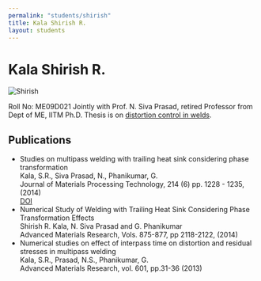 ```yaml
---
permalink: "students/shirish"
title: Kala Shirish R.
layout: students
---
```

# Kala Shirish R. 

![Shirish](/gphani/assets/images/shirish.jpg)

Roll No: ME09D021
Jointly with Prof. N. Siva Prasad, retired Professor from Dept of ME, IITM
Ph.D. Thesis is on [distortion control in welds](/gphani/sysw).

## Publications

  - Studies on multipass welding with trailing heat sink considering phase transformation   
Kala, S.R., Siva Prasad, N., Phanikumar, G.    
Journal of Materials Processing Technology,  214  (6)  pp. 1228 - 1235, (2014)   
[DOI](http://dx.doi.org/10.1016/j.jmatprotec.2014.01.008)
  - Numerical Study of Welding with Trailing Heat Sink Considering Phase Transformation Effects   
Shirish R. Kala, N. Siva Prasad and G. Phanikumar   
Advanced Materials Research, Vols. 875-877, pp 2118-2122, (2014) 
  - Numerical studies on effect of interpass time on distortion and residual stresses in multipass welding   
Kala, S.R., Prasad, N.S., Phanikumar, G.    
Advanced Materials Research, vol. 601, pp.31-36 (2013)
